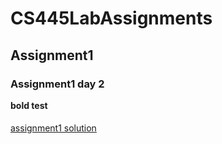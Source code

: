 # CS445LabAssignments
## Assignment1
### Assignment1 day 2
**bold test**
####
[assignment1 solution]()
